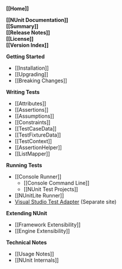 **[[Home]]**

**[[NUnit Documentation]]**<br/>
**[[Summary]]**<br/>
**[[Release Notes]]**<br/>
**[[License]]**<br/>
**[[Version Index]]**<br/>

**Getting Started**
  * [[Installation]]
  * [[Upgrading]]
  * [[Breaking Changes]]

**Writing Tests**
  * [[Attributes]]
  * [[Assertions]]
  * [[Assumptions]]
  * [[Constraints]]
  * [[TestCaseData]]
  * [[TestFixtureData]]
  * [[TestContext]]
  * [[AssertionHelper]]
  * [[ListMapper]]

**Running Tests**
  * [[Console Runner]]
    * [[Console Command Line]]
    * [[NUnit Test Projects]]
  * [[NUnitLite Runner]]
  * [Visual Studio Test Adapter](https://github.com/nunit/docs/wiki/VS-Adapter-Documentation) (Separate site)

**Extending NUnit**
  * [[Framework Extensibility]]
  * [[Engine Extensibility]]

**Technical Notes**
  * [[Usage Notes]]
  * [[NUnit Internals]]
